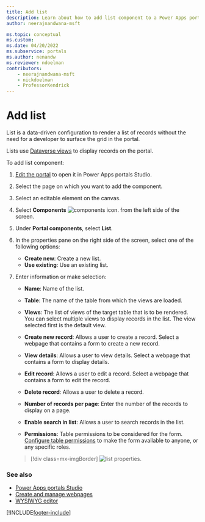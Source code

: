 ```yaml
---
title: Add list
description: Learn about how to add list component to a Power Apps portals page using portals Studio.
author: neerajnandwana-msft

ms.topic: conceptual
ms.custom: 
ms.date: 04/20/2022
ms.subservice: portals
ms.author: nenandw
ms.reviewer: ndoelman
contributors:
    - neerajnandwana-msft
    - nickdoelman
    - ProfessorKendrick
---
```


# Add list

List is a data-driven configuration to render a list of records without the need for a developer to surface the grid in the portal.

Lists use [Dataverse views](/powerapps/maker/model-driven-apps/create-and-edit-views) to display records on the portal.  

To add list component:

1. [Edit the portal](manage-existing-portals.md#edit) to open it in Power Apps portals Studio.  

1. Select the page on which you want to add the component.

1. Select an editable element on the canvas.

1. Select **Components** ![components icon.](media/components-icon.png "Components icon") from the left side of the screen.  

1. Under **Portal components**, select **List**.

1. In the properties pane on the right side of the screen, select one of the following options:

    - **Create new**: Create a new list.
    - **Use existing**: Use an existing list.

1. Enter information or make selection:

    - **Name**: Name of the list.

    - **Table**: The name of the table from which the views are loaded.

    - **Views**: The list of views of the target table that is to be rendered. You can select multiple views to display records in the list. The view selected first is the default view.

    - **Create new record**: Allows a user to create a record. Select a webpage that contains a form to create a new record.

    - **View details**: Allows a user to view details. Select a webpage that contains a form to display details.

    - **Edit record**: Allows a user to edit a record. Select a webpage that contains a form to edit the record.

    - **Delete record**: Allows a user to delete a record.

    - **Number of records per page**: Enter the number of the records to display on a page.

    - **Enable search in list**: Allows a user to search records in the list.

    - **Permissions**: Table permissions to be considered for the form. [Configure table permissions](configure/entity-permissions-studio.md) to make the form available to anyone, or any specific roles.  

    > [!div class=mx-imgBorder]
    > ![list properties.](media/list-props.png "List properties")

### See also

- [Power Apps portals Studio](portal-designer-anatomy.md)
- [Create and manage webpages](create-manage-webpages.md)
- [WYSIWYG editor](compose-page.md)


[!INCLUDE[footer-include](../../includes/footer-banner.md)]